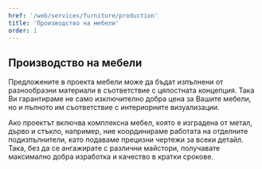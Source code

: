 ```yaml
---
href: '/web/services/furniture/production'
title: 'Производство на мебели'
order: 1
---
```

## Производство на **мебели**
Предложените в проекта мебели може да бъдат изпълнени от разнообразни материали в съответствие с цялостната концепция. Така Ви гарантираме не само изключително добра цена за Вашите мебели, но и пълното им съответствие с интериорните визуализации.

Ако проектът включва комплексна мебел, която е изградена от метал, дърво и стъкло, например, ние координираме работата на отделните подизпълнители, като подаваме прецизни чертежи за всеки детайл. Така, без да се ангажирате с различни майстори, получавате максимално добра изработка и качество в кратки срокове.